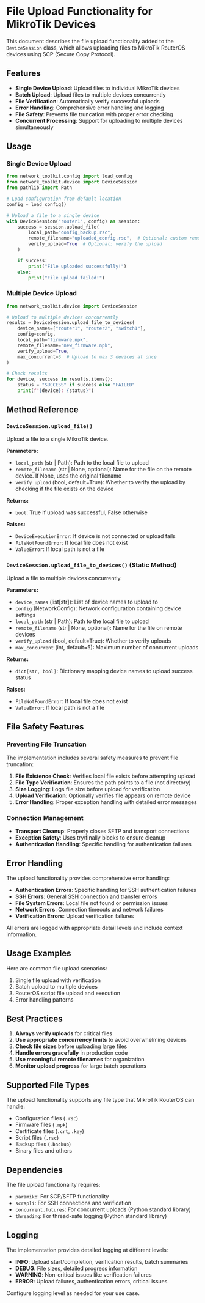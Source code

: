 # File Upload Functionality for MikroTik Devices

This document describes the file upload functionality added to the `DeviceSession` class, which allows uploading files to MikroTik RouterOS devices using SCP (Secure Copy Protocol).

## Features

- **Single Device Upload**: Upload files to individual MikroTik devices
- **Batch Upload**: Upload files to multiple devices concurrently
- **File Verification**: Automatically verify successful uploads
- **Error Handling**: Comprehensive error handling and logging
- **File Safety**: Prevents file truncation with proper error checking
- **Concurrent Processing**: Support for uploading to multiple devices simultaneously

## Usage

### Single Device Upload

```python
from network_toolkit.config import load_config
from network_toolkit.device import DeviceSession
from pathlib import Path

# Load configuration from default location
config = load_config()

# Upload a file to a single device
with DeviceSession("router1", config) as session:
    success = session.upload_file(
        local_path="config_backup.rsc",
        remote_filename="uploaded_config.rsc",  # Optional: custom remote name
        verify_upload=True  # Optional: verify the upload
    )

    if success:
        print("File uploaded successfully!")
    else:
        print("File upload failed!")
```

### Multiple Device Upload

```python
from network_toolkit.device import DeviceSession

# Upload to multiple devices concurrently
results = DeviceSession.upload_file_to_devices(
    device_names=["router1", "router2", "switch1"],
    config=config,
    local_path="firmware.npk",
    remote_filename="new_firmware.npk",
    verify_upload=True,
    max_concurrent=3  # Upload to max 3 devices at once
)

# Check results
for device, success in results.items():
    status = "SUCCESS" if success else "FAILED"
    print(f"{device}: {status}")
```

## Method Reference

### `DeviceSession.upload_file()`

Upload a file to a single MikroTik device.

**Parameters:**
- `local_path` (str | Path): Path to the local file to upload
- `remote_filename` (str | None, optional): Name for the file on the remote device. If None, uses the original filename
- `verify_upload` (bool, default=True): Whether to verify the upload by checking if the file exists on the device

**Returns:**
- `bool`: True if upload was successful, False otherwise

**Raises:**
- `DeviceExecutionError`: If device is not connected or upload fails
- `FileNotFoundError`: If local file does not exist
- `ValueError`: If local path is not a file

### `DeviceSession.upload_file_to_devices()` (Static Method)

Upload a file to multiple devices concurrently.

**Parameters:**
- `device_names` (list[str]): List of device names to upload to
- `config` (NetworkConfig): Network configuration containing device settings
- `local_path` (str | Path): Path to the local file to upload
- `remote_filename` (str | None, optional): Name for the file on remote devices
- `verify_upload` (bool, default=True): Whether to verify uploads
- `max_concurrent` (int, default=5): Maximum number of concurrent uploads

**Returns:**
- `dict[str, bool]`: Dictionary mapping device names to upload success status

**Raises:**
- `FileNotFoundError`: If local file does not exist
- `ValueError`: If local path is not a file

## File Safety Features

### Preventing File Truncation

The implementation includes several safety measures to prevent file truncation:

1. **File Existence Check**: Verifies local file exists before attempting upload
2. **File Type Verification**: Ensures the path points to a file (not directory)
3. **Size Logging**: Logs file size before upload for verification
4. **Upload Verification**: Optionally verifies file appears on remote device
5. **Error Handling**: Proper exception handling with detailed error messages

### Connection Management

- **Transport Cleanup**: Properly closes SFTP and transport connections
- **Exception Safety**: Uses try/finally blocks to ensure cleanup
- **Authentication Handling**: Specific handling for authentication failures

## Error Handling

The upload functionality provides comprehensive error handling:

- **Authentication Errors**: Specific handling for SSH authentication failures
- **SSH Errors**: General SSH connection and transfer errors
- **File System Errors**: Local file not found or permission issues
- **Network Errors**: Connection timeouts and network failures
- **Verification Errors**: Upload verification failures

All errors are logged with appropriate detail levels and include context information.

## Usage Examples

Here are common file upload scenarios:

1. Single file upload with verification
2. Batch upload to multiple devices
3. RouterOS script file upload and execution
4. Error handling patterns

## Best Practices

1. **Always verify uploads** for critical files
2. **Use appropriate concurrency limits** to avoid overwhelming devices
3. **Check file sizes** before uploading large files
4. **Handle errors gracefully** in production code
5. **Use meaningful remote filenames** for organization
6. **Monitor upload progress** for large batch operations

## Supported File Types

The upload functionality supports any file type that MikroTik RouterOS can handle:

- Configuration files (`.rsc`)
- Firmware files (`.npk`)
- Certificate files (`.crt`, `.key`)
- Script files (`.rsc`)
- Backup files (`.backup`)
- Binary files and others

## Dependencies

The file upload functionality requires:

- `paramiko`: For SCP/SFTP functionality
- `scrapli`: For SSH connections and verification
- `concurrent.futures`: For concurrent uploads (Python standard library)
- `threading`: For thread-safe logging (Python standard library)

## Logging

The implementation provides detailed logging at different levels:

- **INFO**: Upload start/completion, verification results, batch summaries
- **DEBUG**: File sizes, detailed progress information
- **WARNING**: Non-critical issues like verification failures
- **ERROR**: Upload failures, authentication errors, critical issues

Configure logging level as needed for your use case.
